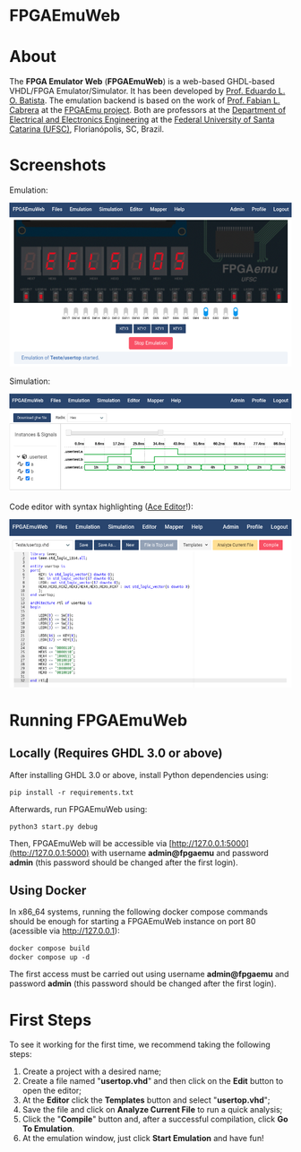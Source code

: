 # FPGAEmuWeb 

# About

The **FPGA Emulator Web** (**FPGAEmuWeb**) is a web-based GHDL-based VHDL/FPGA Emulator/Simulator. It has been developed by [Prof. Eduardo L. O. Batista](https://eduardobatista.github.io/). The emulation backend is based on the work of [Prof. Fabian L. Cabrera](https://fabian.paginas.ufsc.br/pt/) at the [FPGAEmu project](https://fabian.paginas.ufsc.br/pt/tools/fpgaemu/). Both are professors at the <a href="http://www.eel.ufsc.br" target="_BLANK">Department of Electrical and Electronics Engineering</a> at the <a href="http://www.ufsc.br" target="_BLANK">Federal University of Santa Catarina (UFSC)</a>, Florianópolis, SC, Brazil.

# Screenshots
Emulation:

![screenshot1](./imgs/screenshotemul.png)

Simulation:

![screenshot2](./imgs/screenshotsim.png)

Code editor with syntax highlighting ([Ace Editor](https://ace.c9.io/)!):

![screenshot3](./imgs/screenshotcode.png)


# Running FPGAEmuWeb

## Locally (Requires GHDL 3.0 or above)

After installing GHDL 3.0 or above, install Python dependencies using:
```
pip install -r requirements.txt
```
Afterwards, run FPGAEmuWeb using:
```
python3 start.py debug
```
Then, FPGAEmuWeb will be accessible via [http://127.0.0.1:5000](http://127.0.0.1:5000) with username **admin@fpgaemu** and password **admin** (this password should be changed after the first login). 

## Using Docker

In x86_64 systems, running the following docker compose commands should be enough for starting a FPGAEmuWeb instance on port 80 (acessible via http://127.0.0.1):
```
docker compose build
docker compose up -d
```
The first access must be carried out using username **admin@fpgaemu** and password **admin** (this password should be changed after the first login).

# First Steps

To see it working for the first time, we recommend taking the following steps:
1. Create a project with a desired name;
2. Create a file named "**usertop.vhd**" and then click on the **Edit** button to open the editor;
3. At the **Editor** click the **Templates** button and select "**usertop.vhd**";
4. Save the file and click on **Analyze Current File** to run a quick analysis;
5. Click the "**Compile**" button and, after a successful compilation, click **Go To Emulation**.
6. At the emulation window, just click **Start Emulation** and have fun!